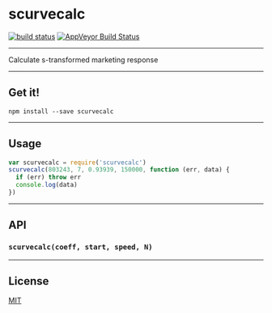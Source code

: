 # scurvecalc

[![build status](http://img.shields.io/travis/Balou9/scurvecalc.svg?style=flat)](http://travis-ci.org/Balou9/scurvecalc) [![AppVeyor Build Status](https://ci.appveyor.com/api/projects/status/github/Balou9/scurvecalc?branch=master&svg=true)](https://ci.appveyor.com/project/Balou9/scurvecalc)

***

Calculate s-transformed marketing response

***

## Get it!

```
npm install --save scurvecalc
```

***

## Usage

``` js
var scurvecalc = require('scurvecalc')
scurvecalc(803243, 7, 0.93939, 150000, function (err, data) {
  if (err) throw err
  console.log(data)
})
```

***

## API

### `scurvecalc(coeff, start, speed, N)`

***

## License

[MIT](./license.md)

